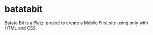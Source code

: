 # batatabit
Batata Bit is a Platzi project to create a Mobile First site using only with HTML and CSS.
